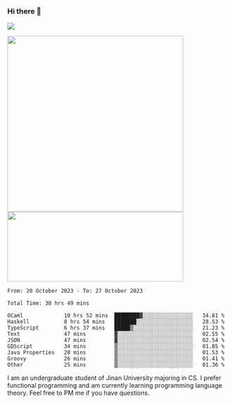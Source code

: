 ### Hi there 👋

<!--
**pe200012/pe200012** is a ✨ _special_ ✨ repository because its `README.md` (this file) appears on your GitHub profile.

Here are some ideas to get you started:

- 🔭 I’m currently working on ...
- 🌱 I’m currently learning ...
- 👯 I’m looking to collaborate on ...
- 🤔 I’m looking for help with ...
- 💬 Ask me about ...
- 📫 How to reach me: ...
- 😄 Pronouns: ...
- ⚡ Fun fact: ...
-->
![](https://www.codewars.com/users/pe200012/badges/large)
<p>
    <img width="400em" src="https://github-readme-stats-git-masterrstaa-rickstaa.vercel.app/api?username=pe200012&show_icons=true&icon_color=f44336&title_color=757de8&rank_icon=github">
    <img width="400em" height="159em" src="https://github-readme-stats-git-masterrstaa-rickstaa.vercel.app/api/top-langs/?username=pe200012&hide=html,cmake,css&title_color=757de8&layout=compact">
</p>

<!--START_SECTION:waka-->

```all_time
From: 20 October 2023 - To: 27 October 2023

Total Time: 30 hrs 49 mins

OCaml             10 hrs 52 mins  ████████▓░░░░░░░░░░░░░░░░   34.81 %
Haskell           8 hrs 54 mins   ███████░░░░░░░░░░░░░░░░░░   28.53 %
TypeScript        6 hrs 37 mins   █████▒░░░░░░░░░░░░░░░░░░░   21.23 %
Text              47 mins         ▓░░░░░░░░░░░░░░░░░░░░░░░░   02.55 %
JSON              47 mins         ▓░░░░░░░░░░░░░░░░░░░░░░░░   02.54 %
GDScript          34 mins         ▒░░░░░░░░░░░░░░░░░░░░░░░░   01.85 %
Java Properties   28 mins         ▒░░░░░░░░░░░░░░░░░░░░░░░░   01.53 %
Groovy            26 mins         ▒░░░░░░░░░░░░░░░░░░░░░░░░   01.41 %
Other             25 mins         ▒░░░░░░░░░░░░░░░░░░░░░░░░   01.36 %
```

<!--END_SECTION:waka-->

I am an undergraduate student of Jinan University majoring in CS. I prefer functional programming and am currently learning programming language theory. Feel free to PM me if you have questions.
